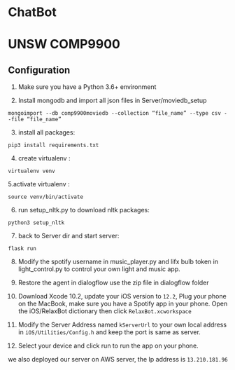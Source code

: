 # ChatBot
UNSW COMP9900
=============
Configuration
-------------

  1. Make sure you have a Python 3.6+ environment

  2. Install mongodb and import all json files in Server/moviedb_setup

    mongoimport --db comp9900moviedb --collection “file_name” --type csv --file “file_name”
  
  3. install all packages: 
  
    pip3 install requirements.txt

  4. create virtualenv : 
  
    virtualenv venv 

  5.activate virtualenv : 
  
    source venv/bin/activate

  6. run setup_nltk.py to download nltk packages: 
  
    python3 setup_nltk

  7. back to Server dir and start server: 
  
    flask run

  8. Modify the spotify username in music_player.py and lifx bulb token in light_control.py to control your own light and music app.
  
  9. Restore the agent in dialogflow use the zip file in dialogflow folder
  
  10. Download Xcode 10.2, update your iOS version to `12.2`,  Plug your phone on the MacBook, make sure you have a Spotify app in your phone.
  Open the iOS/RelaxBot dictionary then click `RelaxBot.xcworkspace`
 
  11. Modify the Server Address named `kServerUrl` to your own local address in `iOS/Utilities/Config.h` and keep the port is same as server.

  12. Select your device and click run to run the app on your phone.

  we also deployed our server on AWS server, the Ip address is `13.210.181.96`

